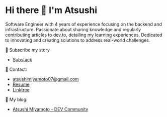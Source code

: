 # Hi there 🍣 I'm Atsushi

Software Engineer with 4 years of experience focusing on the backend and infrastructure. Passionate about sharing knowledge and regularly contributing articles to dev.to, detailing my learning experiences. Dedicated to innovating and creating solutions to address real-world challenges.

🦄 Subscribe my story
- [Substack](https://substack.com/@atsushiii)


📩 Contact:
- atsushimiyamoto07@gmail.com
- [Resume](https://resume.creddle.io/resume/bkhje2sa14q)
- [Linktree](https://linktr.ee/atsushiii)

📝 My blog:
- [Atsushi Miyamoto - DEV Community](https://dev.to/atsushii)

